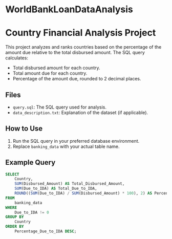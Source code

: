 # WorldBankLoanDataAnalysis
# Country Financial Analysis Project

This project analyzes and ranks countries based on the percentage of the amount due relative to the total disbursed amount. The SQL query calculates:
- Total disbursed amount for each country.
- Total amount due for each country.
- Percentage of the amount due, rounded to 2 decimal places.

## Files
- `query.sql`: The SQL query used for analysis.
- `data_description.txt`: Explanation of the dataset (if applicable).

## How to Use
1. Run the SQL query in your preferred database environment.
2. Replace `banking_data` with your actual table name.

## Example Query
```sql
SELECT 
    Country, 
    SUM(Disbursed_Amount) AS Total_Disbursed_Amount, 
    SUM(Due_to_IDA) AS Total_Due_to_IDA, 
    ROUND((SUM(Due_to_IDA) / SUM(Disbursed_Amount) * 100), 2) AS Percentage_Due_to_IDA
FROM 
    banking_data
WHERE 
    Due_to_IDA != 0
GROUP BY 
    Country
ORDER BY 
    Percentage_Due_to_IDA DESC;
